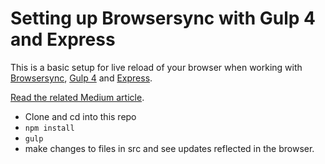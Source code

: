 # Setting up Browsersync with Gulp 4 and Express

This is a basic setup for live reload of your browser when working with [Browsersync](https://www.browsersync.io/), [Gulp 4](https://github.com/gulpjs/gulp/tree/4.0) and [Express](https://expressjs.com/). 

[Read the related Medium article](https://medium.com/@andersco/setting-up-browsersync-with-gulp-4-and-express-6bbb52244ffc#.a1ea30tlj).

- Clone and cd into this repo
- ```npm install```
- ```gulp```
- make changes to files in src and see updates reflected in the browser.

